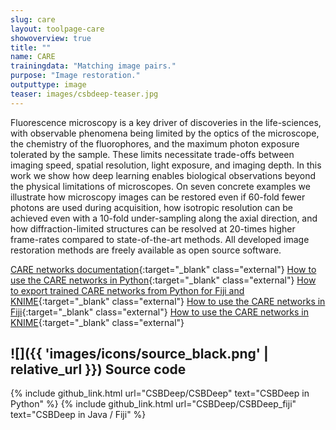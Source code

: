 ```yaml
---
slug: care
layout: toolpage-care
showoverview: true
title: ""
name: CARE
trainingdata: "Matching image pairs."
purpose: "Image restoration."
outputtype: image
teaser: images/csbdeep-teaser.jpg
---
```


Fluorescence microscopy is a key driver of discoveries in the life-sciences, with observable phenomena being limited by the optics of the microscope, the chemistry of the fluorophores, and the maximum photon exposure tolerated by the sample. These limits necessitate trade-offs between imaging speed, spatial resolution, light exposure, and imaging depth. In this work we show how deep learning enables biological observations beyond the physical limitations of microscopes. On seven concrete examples we illustrate how microscopy images can be restored even if 60-fold fewer photons are used during acquisition, how isotropic resolution can be achieved even with a 10-fold under-sampling along the axial direction, and how diffraction-limited structures can be resolved at 20-times higher frame-rates compared to state-of-the-art methods. All developed image restoration methods are freely available as open source software.

[CARE networks documentation](https://csbdeep.bioimagecomputing.com/doc/){:target="_blank" class="external"}
[How to use the CARE networks in Python](https://github.com/CSBDeep/CSBDeep/tree/master/examples){:target="_blank" class="external"}
[How to export trained CARE networks from Python for Fiji and KNIME](https://github.com/CSBDeep/CSBDeep_website/wiki/Your-Model-in-Fiji){:target="_blank" class="external"}
[How to use the CARE networks in Fiji](https://github.com/CSBDeep/CSBDeep_website/wiki/CSBDeep-in-Fiji){:target="_blank" class="external"}
[How to use the CARE networks in KNIME](https://github.com/CSBDeep/CSBDeep_website/wiki/CSBDeep-in-KNIME){:target="_blank" class="external"}

## ![]({{ 'images/icons/source_black.png' | relative_url }}) Source code 

{% include github_link.html url="CSBDeep/CSBDeep" text="CSBDeep in Python" %}
{% include github_link.html url="CSBDeep/CSBDeep_fiji" text="CSBDeep in Java / Fiji" %}
